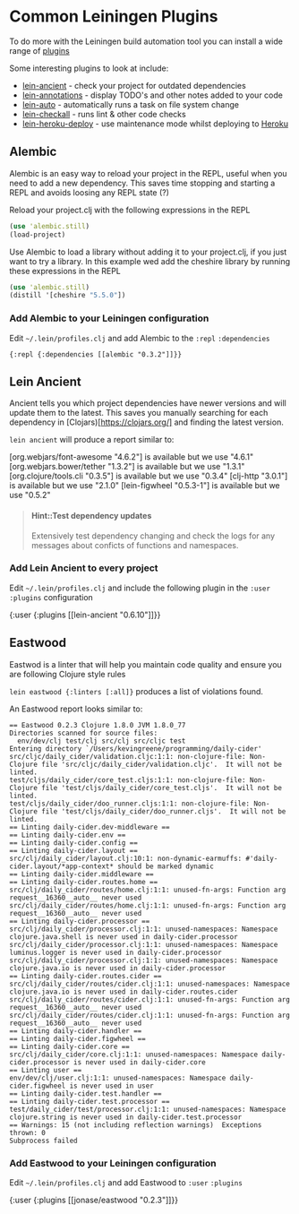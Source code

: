 # Common Leiningen Plugins

To do more with the Leiningen build automation tool you can install a wide range of [plugins](https://github.com/technomancy/leiningen/wiki/Plugins)

Some interesting plugins to look at include:

* [lein-ancient](https://github.com/xsc/lein-ancient) - check your project for outdated dependencies
* [lein-annotations](https://github.com/bbatsov/lein-annotations) - display TODO's and other notes added to your code
* [lein-auto](https://github.com/weavejester/lein-auto) - automatically runs a task on file system change
* [lein-checkall](https://github.com/itang/lein-checkall) - runs lint & other code checks
* [lein-heroku-deploy](https://github.com/maxprokopiev/lein-heroku-deploy) - use maintenance mode whilst deploying to [Heroku](https://heroku.com)


## Alembic

Alembic is an easy way to reload your project in the REPL, useful when you need to add a new dependency.  This saves time stopping and starting a REPL and avoids loosing any REPL state (?)

Reload your project.clj with the following expressions in the REPL

```clojure
(use 'alembic.still)
(load-project)
```
Use Alembic to load a library without adding it to your project.clj, if you just want to try a library. In this example wed add the cheshire library by running these expressions in the REPL


```clojure
(use 'alembic.still)
(distill '[cheshire "5.5.0"])
```

### Add Alembic to your Leiningen configuration

Edit `~/.lein/profiles.clj` and add Alembic to the `:repl` `:dependencies`

```
{:repl {:dependencies [[alembic "0.3.2"]]}}
```


## Lein Ancient

Ancient tells you which project dependencies have newer versions and will update them to the latest.  This saves you manually searching for each dependency in [Clojars)[https://clojars.org/] and finding the latest version.

`lein ancient` will produce a report similar to:

[org.webjars/font-awesome "4.6.2"] is available but we use "4.6.1"
[org.webjars.bower/tether "1.3.2"] is available but we use "1.3.1"
[org.clojure/tools.cli "0.3.5"] is available but we use "0.3.4"
[clj-http "3.0.1"] is available but we use "2.1.0"
[lein-figwheel "0.5.3-1"] is available but we use "0.5.2"


> #### Hint::Test dependency updates
> Extensively test dependency changing and check the logs for any messages about conficts of functions and namespaces.

### Add Lein Ancient to every project

Edit `~/.lein/profiles.clj` and include the following plugin in the `:user` `:plugins` configuration

{:user {:plugins [[lein-ancient "0.6.10"]]}}


## Eastwood

Eastwod is a linter that will help you maintain code quality and ensure you are following Clojure style rules

`lein eastwood {:linters [:all]}` produces a list of violations found.

An Eastwood report looks similar to:

```
== Eastwood 0.2.3 Clojure 1.8.0 JVM 1.8.0_77
Directories scanned for source files:
  env/dev/clj test/clj src/clj src/cljc test
Entering directory `/Users/kevingreene/programming/daily-cider'
src/cljc/daily_cider/validation.cljc:1:1: non-clojure-file: Non-Clojure file 'src/cljc/daily_cider/validation.cljc'.  It will not be linted.
test/cljs/daily_cider/core_test.cljs:1:1: non-clojure-file: Non-Clojure file 'test/cljs/daily_cider/core_test.cljs'.  It will not be linted.
test/cljs/daily_cider/doo_runner.cljs:1:1: non-clojure-file: Non-Clojure file 'test/cljs/daily_cider/doo_runner.cljs'.  It will not be linted.
== Linting daily-cider.dev-middleware ==
== Linting daily-cider.env ==
== Linting daily-cider.config ==
== Linting daily-cider.layout ==
src/clj/daily_cider/layout.clj:10:1: non-dynamic-earmuffs: #'daily-cider.layout/*app-context* should be marked dynamic
== Linting daily-cider.middleware ==
== Linting daily-cider.routes.home ==
src/clj/daily_cider/routes/home.clj:1:1: unused-fn-args: Function arg request__16360__auto__ never used
src/clj/daily_cider/routes/home.clj:1:1: unused-fn-args: Function arg request__16360__auto__ never used
== Linting daily-cider.processor ==
src/clj/daily_cider/processor.clj:1:1: unused-namespaces: Namespace clojure.java.shell is never used in daily-cider.processor
src/clj/daily_cider/processor.clj:1:1: unused-namespaces: Namespace luminus.logger is never used in daily-cider.processor
src/clj/daily_cider/processor.clj:1:1: unused-namespaces: Namespace clojure.java.io is never used in daily-cider.processor
== Linting daily-cider.routes.cider ==
src/clj/daily_cider/routes/cider.clj:1:1: unused-namespaces: Namespace clojure.java.io is never used in daily-cider.routes.cider
src/clj/daily_cider/routes/cider.clj:1:1: unused-fn-args: Function arg request__16360__auto__ never used
src/clj/daily_cider/routes/cider.clj:1:1: unused-fn-args: Function arg request__16360__auto__ never used
== Linting daily-cider.handler ==
== Linting daily-cider.figwheel ==
== Linting daily-cider.core ==
src/clj/daily_cider/core.clj:1:1: unused-namespaces: Namespace daily-cider.processor is never used in daily-cider.core
== Linting user ==
env/dev/clj/user.clj:1:1: unused-namespaces: Namespace daily-cider.figwheel is never used in user
== Linting daily-cider.test.handler ==
== Linting daily-cider.test.processor ==
test/daily_cider/test/processor.clj:1:1: unused-namespaces: Namespace clojure.string is never used in daily-cider.test.processor
== Warnings: 15 (not including reflection warnings)  Exceptions thrown: 0
Subprocess failed

```

### Add Eastwood to your Leiningen configuration

Edit `~/.lein/profiles.clj` and add Eastwood to `:user` `:plugins`

{:user {:plugins [[jonase/eastwood "0.2.3"]]}}
